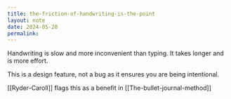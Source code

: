 ```yaml
---
title: the-friction-of-handwriting-is-the-point
layout: note
date: 2024-05-20
permalink:
---
```


Handwriting is slow and more inconvenient than typing.  It takes longer and is more effort.

This is a design feature, not a bug as it ensures you are being intentional. 

[[Ryder-Caroll]] flags this as a benefit in [[The-bullet-journal-method]]